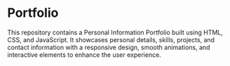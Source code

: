 # Portfolio 
This repository contains a Personal Information Portfolio built using HTML, CSS, and JavaScript. It showcases personal details, skills, projects, and contact information with a responsive design, smooth animations, and interactive elements to enhance the user experience.
